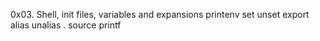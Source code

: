 0x03. Shell, init files, variables and expansions
printenv
set
unset
export
alias
unalias
.
source
printf
